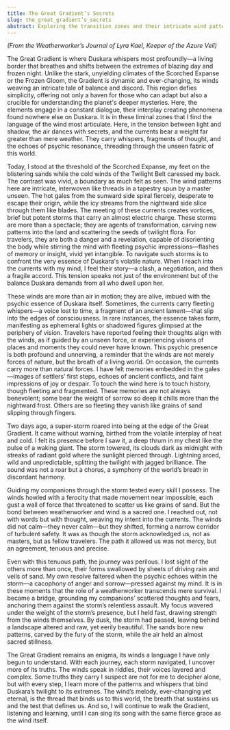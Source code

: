 ```yaml
---
title: The Great Gradient’s Secrets
slug: the_great_gradient’s_secrets
abstract: Exploring the transition zones and their intricate wind patterns, and a harrowing tale of navigating a super-storm.
---
```


*(From the Weatherworker’s Journal of Lyra Kael, Keeper of the Azure Veil)*

The Great Gradient is where Duskara whispers most profoundly—a living border that breathes and shifts between the extremes of blazing day and frozen night. Unlike the stark, unyielding climates of the Scorched Expanse or the Frozen Gloom, the Gradient is dynamic and ever-changing, its winds weaving an intricate tale of balance and discord. This region defies simplicity, offering not only a haven for those who can adapt but also a crucible for understanding the planet's deeper mysteries. Here, the elements engage in a constant dialogue, their interplay creating phenomena found nowhere else on Duskara. It is in these liminal zones that I find the language of the wind most articulate. Here, in the tension between light and shadow, the air dances with secrets, and the currents bear a weight far greater than mere weather. They carry whispers, fragments of thought, and the echoes of psychic resonance, threading through the unseen fabric of this world.

Today, I stood at the threshold of the Scorched Expanse, my feet on the blistering sands while the cold winds of the Twilight Belt caressed my back. The contrast was vivid, a boundary as much felt as seen. The wind patterns here are intricate, interwoven like threads in a tapestry spun by a master unseen. The hot gales from the sunward side spiral fiercely, desperate to escape their origin, while the icy streams from the nightward side slice through them like blades. The meeting of these currents creates vortices, brief but potent storms that carry an almost electric charge. These storms are more than a spectacle; they are agents of transformation, carving new patterns into the land and scattering the seeds of twilight flora. For travelers, they are both a danger and a revelation, capable of disorienting the body while stirring the mind with fleeting psychic impressions—flashes of memory or insight, vivid yet intangible. To navigate such storms is to confront the very essence of Duskara's volatile nature. When I reach into the currents with my mind, I feel their story—a clash, a negotiation, and then a fragile accord. This tension speaks not just of the environment but of the balance Duskara demands from all who dwell upon her.

These winds are more than air in motion; they are alive, imbued with the psychic essence of Duskara itself. Sometimes, the currents carry fleeting whispers—a voice lost to time, a fragment of an ancient lament—that slip into the edges of consciousness. In rare instances, the essence takes form, manifesting as ephemeral lights or shadowed figures glimpsed at the periphery of vision. Travelers have reported feeling their thoughts align with the winds, as if guided by an unseen force, or experiencing visions of places and moments they could never have known. This psychic presence is both profound and unnerving, a reminder that the winds are not merely forces of nature, but the breath of a living world. On occasion, the currents carry more than natural forces. I have felt memories embedded in the gales—images of settlers’ first steps, echoes of ancient conflicts, and faint impressions of joy or despair. To touch the wind here is to touch history, though fleeting and fragmented. These memories are not always benevolent; some bear the weight of sorrow so deep it chills more than the nightward frost. Others are so fleeting they vanish like grains of sand slipping through fingers.

Two days ago, a super-storm roared into being at the edge of the Great Gradient. It came without warning, birthed from the volatile interplay of heat and cold. I felt its presence before I saw it, a deep thrum in my chest like the pulse of a waking giant. The storm towered, its clouds dark as midnight with streaks of radiant gold where the sunlight pierced through. Lightning arced, wild and unpredictable, splitting the twilight with jagged brilliance. The sound was not a roar but a chorus, a symphony of the world’s breath in discordant harmony.

Guiding my companions through the storm tested every skill I possess. The winds howled with a ferocity that made movement near impossible, each gust a wall of force that threatened to scatter us like grains of sand. But the bond between weatherworker and wind is a sacred one. I reached out, not with words but with thought, weaving my intent into the currents. The winds did not calm—they never calm—but they shifted, forming a narrow corridor of turbulent safety. It was as though the storm acknowledged us, not as masters, but as fellow travelers. The path it allowed us was not mercy, but an agreement, tenuous and precise.

Even with this tenuous path, the journey was perilous. I lost sight of the others more than once, their forms swallowed by sheets of driving rain and veils of sand. My own resolve faltered when the psychic echoes within the storm—a cacophony of anger and sorrow—pressed against my mind. It is in these moments that the role of a weatherworker transcends mere survival. I became a bridge, grounding my companions’ scattered thoughts and fears, anchoring them against the storm’s relentless assault. My focus wavered under the weight of the storm’s presence, but I held fast, drawing strength from the winds themselves. By dusk, the storm had passed, leaving behind a landscape altered and raw, yet eerily beautiful. The sands bore new patterns, carved by the fury of the storm, while the air held an almost sacred stillness.

The Great Gradient remains an enigma, its winds a language I have only begun to understand. With each journey, each storm navigated, I uncover more of its truths. The winds speak in riddles, their voices layered and complex. Some truths they carry I suspect are not for me to decipher alone, but with every step, I learn more of the patterns and whispers that bind Duskara’s twilight to its extremes. The wind’s melody, ever-changing yet eternal, is the thread that binds us to this world, the breath that sustains us and the test that defines us. And so, I will continue to walk the Gradient, listening and learning, until I can sing its song with the same fierce grace as the wind itself.

